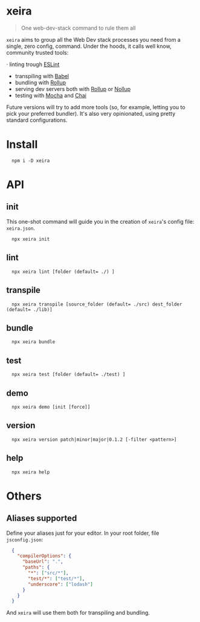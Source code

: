 # xeira

> One web-dev-stack command to rule them all

`xeira` aims to group all the Web Dev stack processes you need from a single, zero config, command.
Under the hoods, it calls well know, community trusted tools:

  · linting trough [ESLint](https://github.com/eslint/eslint)
  - transpiling with [Babel](https://github.com/babel/babel)
  - bundling with [Rollup](https://github.com/rollup/rollup)
  - serving dev servers both with [Rollup](https://github.com/rollup/rollup) or [Nollup](https://github.com/PepsRyuu/nollup)
  - testing with [Mocha](https://github.com/mochajs/mocha) and [Chai](https://github.com/chaijs/chai)

Future versions will try to add more tools (so, for example, letting you to pick your
preferred bundler). It's also very opinionated, using pretty standard configurations.


# Install

```
  npm i -D xeira
```

# API


## init

This one-shot command will guide you in the creation of `xeira`'s 
config file: `xeira.json`.

```
  npx xeira init
```


## lint

```
  npx xeira lint [folder (default= ./) ]
```


## transpile

```
  npx xeira transpile [source_folder (default= ./src) dest_folder (default= ./lib)]
```


## bundle

```
  npx xeira bundle
```


## test

```
  npx xeira test [folder (default= ./test) ]
```


## demo

```
  npx xeira demo [init [force]]
```


## version

```
  npx xeira version patch|minor|major|0.1.2 [-filter <pattern>]
```


## help

```
  npx xeira help
```


# Others

## Aliases supported

Define your aliases just for your editor. In your root folder, file `jsconfig.json`:

```json
  {
    "compilerOptions": {
      "baseUrl": ".",
      "paths": {
        "*": ["src/*"],
        "test/*": ["test/*"],
        "underscore": ["lodash"]
      }
    }
  }
```
And `xeira` will use them both for transpiling and bundling.

